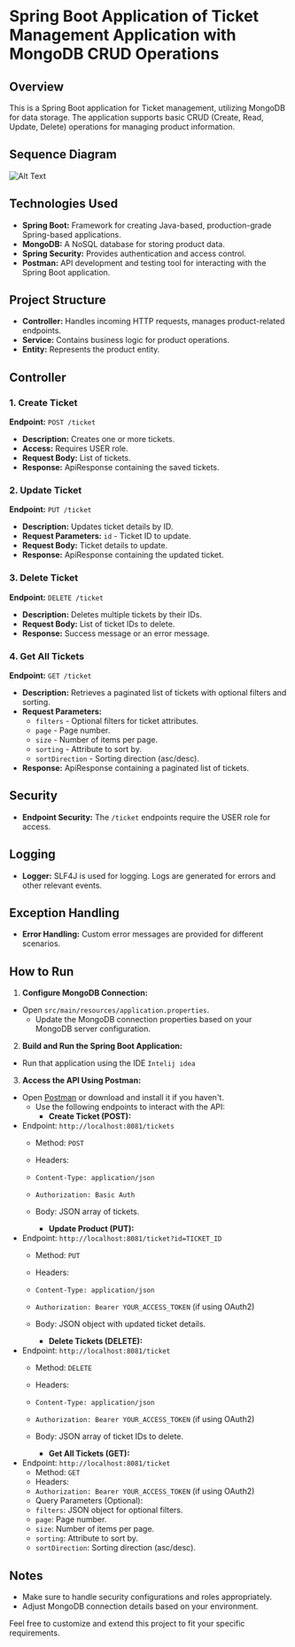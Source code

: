 # Spring Boot Application of  Ticket Management Application with MongoDB CRUD Operations

## Overview
This is a Spring Boot application for Ticket management, utilizing MongoDB for data storage. The application supports basic CRUD (Create, Read, Update, Delete) operations for managing product information.

## Sequence Diagram
![Alt Text](seqDiagram.png)

## Technologies Used
- **Spring Boot:** Framework for creating Java-based, production-grade Spring-based applications.
- **MongoDB:** A NoSQL database for storing product data.
- **Spring Security:** Provides authentication and access control.
- **Postman:** API development and testing tool for interacting with the Spring Boot application.



## Project Structure
- **Controller:** Handles incoming HTTP requests, manages product-related endpoints.
- **Service:** Contains business logic for product operations.
- **Entity:** Represents the product entity.

## Controller

### 1. Create Ticket
**Endpoint:** `POST /ticket`
- **Description:** Creates one or more tickets.
- **Access:** Requires USER role.
- **Request Body:** List of tickets.
- **Response:** ApiResponse containing the saved tickets.

### 2. Update Ticket
**Endpoint:** `PUT /ticket`
- **Description:** Updates ticket details by ID.
- **Request Parameters:** `id` - Ticket ID to update.
- **Request Body:** Ticket details to update.
- **Response:** ApiResponse containing the updated ticket.

### 3. Delete Ticket
**Endpoint:** `DELETE /ticket`
- **Description:** Deletes multiple tickets by their IDs.
- **Request Body:** List of ticket IDs to delete.
- **Response:** Success message or an error message.

### 4. Get All Tickets
**Endpoint:** `GET /ticket`
- **Description:** Retrieves a paginated list of tickets with optional filters and sorting.
- **Request Parameters:**
    - `filters` - Optional filters for ticket attributes.
    - `page` - Page number.
    - `size` - Number of items per page.
    - `sorting` - Attribute to sort by.
    - `sortDirection` - Sorting direction (asc/desc).
- **Response:** ApiResponse containing a paginated list of tickets.

## Security
- **Endpoint Security:** The `/ticket` endpoints require the USER role for access.

## Logging
- **Logger:** SLF4J is used for logging. Logs are generated for errors and other relevant events.

## Exception Handling
- **Error Handling:** Custom error messages are provided for different scenarios.

## How to Run
1. **Configure MongoDB Connection:**
- Open `src/main/resources/application.properties`.
    - Update the MongoDB connection properties based on your MongoDB server configuration.

2. **Build and Run the Spring Boot Application:**
- Run that application using the IDE `Intelij idea`
3. **Access the API Using Postman:**
- Open [Postman](https://www.postman.com/) or download and install it if you haven't.
    - Use the following endpoints to interact with the API:
        - **Create Ticket (POST):**
- Endpoint: `http://localhost:8081/tickets`
  - Method: `POST`
  - Headers:
  - `Content-Type: application/json`
  - `Authorization: Basic Auth`
  - Body: JSON array of tickets.

    - **Update Product (PUT):**
- Endpoint: `http://localhost:8081/ticket?id=TICKET_ID`
  - Method: `PUT`
  - Headers:
  - `Content-Type: application/json`
  - `Authorization: Bearer YOUR_ACCESS_TOKEN` (if using OAuth2)
  - Body: JSON object with updated ticket details.

    - **Delete Tickets (DELETE):**
- Endpoint: `http://localhost:8081/ticket`
  - Method: `DELETE`
  - Headers:
  - `Content-Type: application/json`
  - `Authorization: Bearer YOUR_ACCESS_TOKEN` (if using OAuth2)
  - Body: JSON array of ticket IDs to delete.

    - **Get All Tickets (GET):**
- Endpoint: `http://localhost:8081/ticket`
  - Method: `GET`
  - Headers:
  - `Authorization: Bearer YOUR_ACCESS_TOKEN` (if using OAuth2)
  - Query Parameters (Optional):
  - `filters`: JSON object for optional filters.
  - `page`: Page number.
  - `size`: Number of items per page.
  - `sorting`: Attribute to sort by.
  - `sortDirection`: Sorting direction (asc/desc).




## Notes
- Make sure to handle security configurations and roles appropriately.
- Adjust MongoDB connection details based on your environment.

Feel free to customize and extend this project to fit your specific requirements.
 